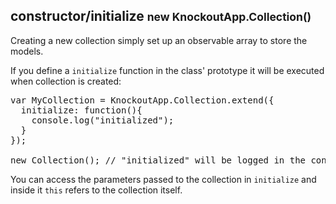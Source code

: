 <h2 class="page-header">constructor/initialize <small>new KnockoutApp.Collection()</small></h2>

Creating a new collection simply set up an observable array to store the models.

If you define a `initialize` function in the class' prototype it will be executed when collection is created:

<pre class="prettyprint">
var MyCollection = KnockoutApp.Collection.extend({
  initialize: function(){
    console.log("initialized");
  }
});

new Collection(); // "initialized" will be logged in the console
</pre>

You can access the parameters passed to the collection in `initialize` and inside it `this` refers to the collection itself.